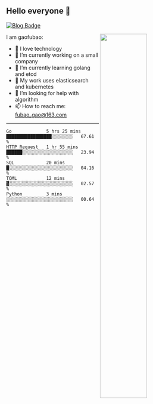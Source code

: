 ## Hello everyone 👋

[![Blog Badge](https://img.shields.io/badge/blog-60k+%20pageview-brightgreen)](https://www.jianshu.com/u/d777ec56a358)

<img align="right" width="50%" src="https://github-readme-stats.vercel.app/api?username=gaofubao&theme=onedark">

I am gaofubao:

- 🔭 I love technology
- 🌱 I’m currently working on a small company
- 👯 I’m currently learning golang and etcd
- 💬 My work uses elasticsearch and kubernetes
- 🤔 I’m looking for help with algorithm
- 📫 How to reach me: fubao_gao@163.com

---


<!--START_SECTION:waka-->
```text
Go             5 hrs 25 mins   █████████████████░░░░░░░░   67.61 % 
HTTP Request   1 hr 55 mins    ██████░░░░░░░░░░░░░░░░░░░   23.94 % 
SQL            20 mins         █░░░░░░░░░░░░░░░░░░░░░░░░   04.16 % 
TOML           12 mins         ▓░░░░░░░░░░░░░░░░░░░░░░░░   02.57 % 
Python         3 mins          ░░░░░░░░░░░░░░░░░░░░░░░░░   00.64 % 
```
<!--END_SECTION:waka-->
